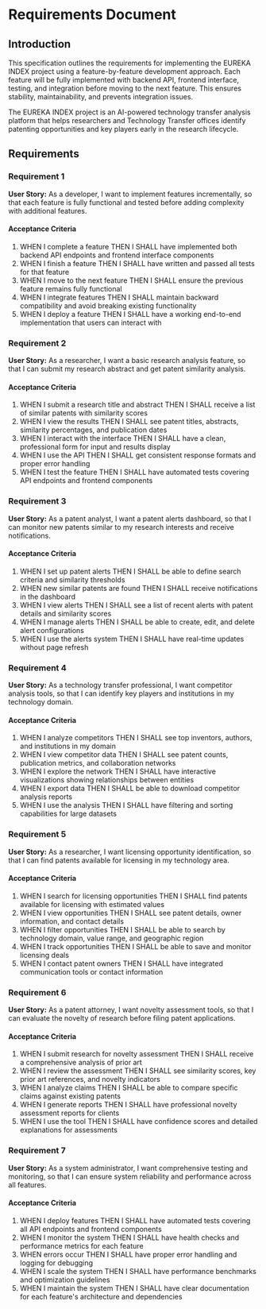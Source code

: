 # Requirements Document

## Introduction

This specification outlines the requirements for implementing the EUREKA INDEX project using a feature-by-feature development approach. Each feature will be fully implemented with backend API, frontend interface, testing, and integration before moving to the next feature. This ensures stability, maintainability, and prevents integration issues.

The EUREKA INDEX project is an AI-powered technology transfer analysis platform that helps researchers and Technology Transfer offices identify patenting opportunities and key players early in the research lifecycle.

## Requirements

### Requirement 1

**User Story:** As a developer, I want to implement features incrementally, so that each feature is fully functional and tested before adding complexity with additional features.

#### Acceptance Criteria

1. WHEN I complete a feature THEN I SHALL have implemented both backend API endpoints and frontend interface components
2. WHEN I finish a feature THEN I SHALL have written and passed all tests for that feature
3. WHEN I move to the next feature THEN I SHALL ensure the previous feature remains fully functional
4. WHEN I integrate features THEN I SHALL maintain backward compatibility and avoid breaking existing functionality
5. WHEN I deploy a feature THEN I SHALL have a working end-to-end implementation that users can interact with

### Requirement 2

**User Story:** As a researcher, I want a basic research analysis feature, so that I can submit my research abstract and get patent similarity analysis.

#### Acceptance Criteria

1. WHEN I submit a research title and abstract THEN I SHALL receive a list of similar patents with similarity scores
2. WHEN I view the results THEN I SHALL see patent titles, abstracts, similarity percentages, and publication dates
3. WHEN I interact with the interface THEN I SHALL have a clean, professional form for input and results display
4. WHEN I use the API THEN I SHALL get consistent response formats and proper error handling
5. WHEN I test the feature THEN I SHALL have automated tests covering API endpoints and frontend components

### Requirement 3

**User Story:** As a patent analyst, I want a patent alerts dashboard, so that I can monitor new patents similar to my research interests and receive notifications.

#### Acceptance Criteria

1. WHEN I set up patent alerts THEN I SHALL be able to define search criteria and similarity thresholds
2. WHEN new similar patents are found THEN I SHALL receive notifications in the dashboard
3. WHEN I view alerts THEN I SHALL see a list of recent alerts with patent details and similarity scores
4. WHEN I manage alerts THEN I SHALL be able to create, edit, and delete alert configurations
5. WHEN I use the alerts system THEN I SHALL have real-time updates without page refresh

### Requirement 4

**User Story:** As a technology transfer professional, I want competitor analysis tools, so that I can identify key players and institutions in my technology domain.

#### Acceptance Criteria

1. WHEN I analyze competitors THEN I SHALL see top inventors, authors, and institutions in my domain
2. WHEN I view competitor data THEN I SHALL see patent counts, publication metrics, and collaboration networks
3. WHEN I explore the network THEN I SHALL have interactive visualizations showing relationships between entities
4. WHEN I export data THEN I SHALL be able to download competitor analysis reports
5. WHEN I use the analysis THEN I SHALL have filtering and sorting capabilities for large datasets

### Requirement 5

**User Story:** As a researcher, I want licensing opportunity identification, so that I can find patents available for licensing in my technology area.

#### Acceptance Criteria

1. WHEN I search for licensing opportunities THEN I SHALL find patents available for licensing with estimated values
2. WHEN I view opportunities THEN I SHALL see patent details, owner information, and contact details
3. WHEN I filter opportunities THEN I SHALL be able to search by technology domain, value range, and geographic region
4. WHEN I track opportunities THEN I SHALL be able to save and monitor licensing deals
5. WHEN I contact patent owners THEN I SHALL have integrated communication tools or contact information

### Requirement 6

**User Story:** As a patent attorney, I want novelty assessment tools, so that I can evaluate the novelty of research before filing patent applications.

#### Acceptance Criteria

1. WHEN I submit research for novelty assessment THEN I SHALL receive a comprehensive analysis of prior art
2. WHEN I review the assessment THEN I SHALL see similarity scores, key prior art references, and novelty indicators
3. WHEN I analyze claims THEN I SHALL be able to compare specific claims against existing patents
4. WHEN I generate reports THEN I SHALL have professional novelty assessment reports for clients
5. WHEN I use the tool THEN I SHALL have confidence scores and detailed explanations for assessments

### Requirement 7

**User Story:** As a system administrator, I want comprehensive testing and monitoring, so that I can ensure system reliability and performance across all features.

#### Acceptance Criteria

1. WHEN I deploy features THEN I SHALL have automated tests covering all API endpoints and frontend components
2. WHEN I monitor the system THEN I SHALL have health checks and performance metrics for each feature
3. WHEN errors occur THEN I SHALL have proper error handling and logging for debugging
4. WHEN I scale the system THEN I SHALL have performance benchmarks and optimization guidelines
5. WHEN I maintain the system THEN I SHALL have clear documentation for each feature's architecture and dependencies